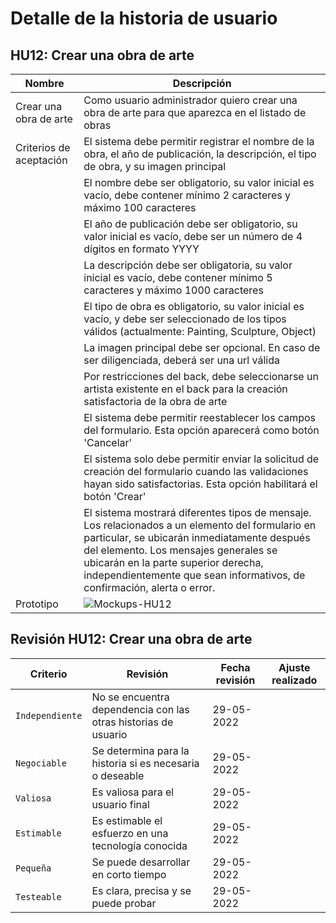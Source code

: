 # Detalle de la historia de usuario

## HU12: Crear una obra de arte

| Nombre                         | Descripción                                                                                          |
| ------------------------------ | ---------------------------------------------------------------------------------------------------- |
| Crear una obra de arte | Como usuario administrador quiero crear una obra de arte para que aparezca en el listado de obras |
| Criterios de aceptación        | El sistema debe permitir registrar el nombre de la obra, el año de publicación, la descripción, el tipo de obra, y su imagen principal |
|                                | El nombre debe ser obligatorio, su valor inicial es vacío, debe contener mínimo 2 caracteres y máximo 100 caracteres |
|                                | El año de publicación debe ser obligatorio, su valor inicial es vacío, debe ser un número de 4 dígitos en formato YYYY |
|                                | La descripción debe ser obligatoria, su valor inicial es vacío, debe contener mínimo 5 caracteres y máximo 1000 caracteres |
|                                | El tipo de obra es obligatorio, su valor inicial es vacío, y debe ser seleccionado de los tipos válidos (actualmente: Painting, Sculpture, Object) |
|                                | La imagen principal debe ser opcional. En caso de ser diligenciada, deberá ser una url válida |
|                                | Por restricciones del back, debe seleccionarse un artista existente en el back para la creación satisfactoria de la obra de arte |
|                                | El sistema debe permitir reestablecer los campos del formulario. Esta opción aparecerá como botón 'Cancelar'  |
|                                | El sistema solo debe permitir enviar la solicitud de creación del formulario cuando las validaciones hayan sido satisfactorias. Esta opción habilitará el botón 'Crear' |
|                                | El sistema mostrará diferentes tipos de mensaje. Los relacionados a un elemento del formulario en particular, se ubicarán inmediatamente después del elemento. Los mensajes generales se ubicarán en la parte superior derecha, independientemente que sean informativos, de confirmación, alerta o error.
| Prototipo                      | ![Mockups-HU12](https://user-images.githubusercontent.com/98927955/170582593-972b9f97-7161-42f8-9425-b451c66f6ba8.png) |

## Revisión HU12: Crear una obra de arte

| Criterio        | Revisión | Fecha revisión | Ajuste realizado |
| --------------- | -------- | -------------- | ---------------- |
| `Independiente` |No se encuentra dependencia con las otras historias de usuario |29-05-2022                |                  |
| `Negociable`    |Se determina para la historia si es necesaria o deseable       |29-05-2022                |                  |
| `Valiosa`       |Es valiosa para el usuario final       |29-05-2022                |                  |
| `Estimable`     |Es estimable el esfuerzo en una tecnología conocida      |29-05-2022                |                  |
| `Pequeña`       |Se puede desarrollar en corto tiempo       |29-05-2022                |                  |
| `Testeable`     | Es clara, precisa y se puede probar       |29-05-2022                |                  |
